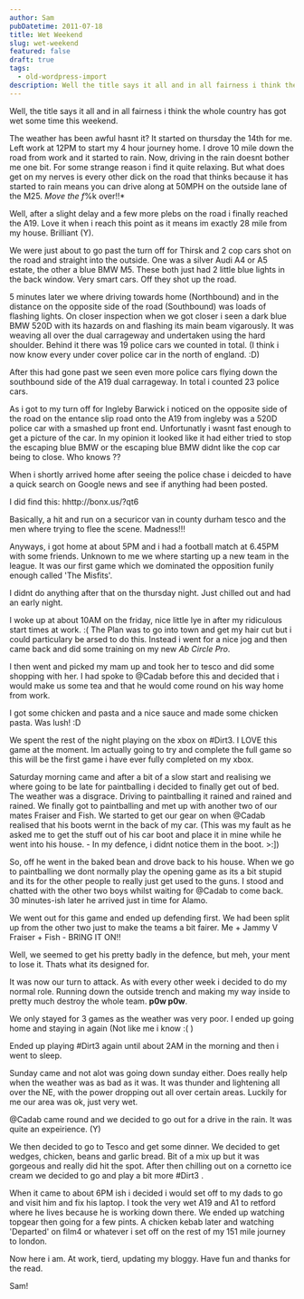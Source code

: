 ```yaml
---
author: Sam
pubDatetime: 2011-07-18
title: Wet Weekend
slug: wet-weekend
featured: false
draft: true
tags:
  - old-wordpress-import
description: Well the title says it all and in all fairness i think the whole country has got wet some time this weekend
---
```


Well, the title says it all and in all fairness i think the whole country has got wet some time this weekend.

The weather has been awful hasnt it? It started on thursday the 14th for me. Left work at 12PM to start my 4 hour journey home. I drove 10 mile down the road from work and it started to rain. Now, driving in the rain doesnt bother me one bit. For some strange reason i find it quite relaxing. But what does get on my nerves is every other dick on the road that thinks because it has started to rain means you can drive along at 50MPH on the outside lane of the M25. *Move the f*%k over!!*

Well, after a slight delay and a few more plebs on the road i finally reached the A19. Love it when i reach this point as it means im exactly 28 mile from my house. Brilliant (Y).

We were just about to go past the turn off for Thirsk and 2 cop cars shot on the road and straight into the outside. One was a silver Audi A4 or A5 estate, the other a blue BMW M5. These both just had 2 little blue lights in the back window. Very smart cars. Off they shot up the road. 

5 minutes later we where driving towards home (Northbound) and in the distance on the opposite side of the road (Southbound) was loads of flashing lights. On closer inspection when we got closer i seen a dark blue BMW 520D with its hazards on and flashing its main beam vigarously. It was weaving all over the dual carrageway and undertaken using the hard shoulder. Behind it there was 19 police cars we counted in total. (I think i now know every under cover police car in the north of england. :D)

After this had gone past we seen even more police cars flying down the southbound side of the A19 dual carrageway. In total i counted 23 police cars. 

As i got to my turn off for Ingleby Barwick i noticed on the opposite side of the road on the entance slip road onto the A19 from ingleby was a 520D police car with a smashed up front end. Unfortunatly i wasnt fast enough to get a picture of the car. In my opinion it looked like it had either tried to stop the escaping blue BMW or the escaping blue BMW didnt like the cop car being to close. Who knows ??

When i shortly arrived home after seeing the police chase i deicded to have a quick search on Google news and see if anything had been posted.

I did find this: hhttp://bonx.us/?qt6

Basically, a hit and run on a securicor van in county durham tesco and the men where trying to flee the scene. Madness!!!

Anyways, i got home at about 5PM and i had a football match at 6.45PM with some friends. Unknown to me we where starting up a new team in the league. It was our first game which we dominated the opposition funily enough called 'The Misfits'.

I didnt do anything after that on the thursday night. Just chilled out and had an early night. 

I woke up at about 10AM on the friday, nice little lye in after my ridiculous start times at work. :( The Plan was to go into town and get my hair cut but i could particulary be arsed to do this. Instead i went for a nice jog and then came back and did some training on my new *Ab Circle Pro*.

I then went and picked my mam up and took her to tesco and did some shopping with her. I had spoke to @Cadab before this and decided that i would make us some tea and that he would come round on his way home from work. 

I got some chicken and pasta and a nice sauce and made some chicken pasta. Was lush! :D

We spent the rest of the night playing on the xbox on #Dirt3. I LOVE this game at the moment. Im actually going to try and complete the full game so this will be the first game i have ever fully completed on my xbox.

Saturday morning came and after a bit of a slow start and realising we where going to be late for paintballing i decided to finally get out of bed. The weather was a disgrace. Driving to paintballing it rained and rained and rained. We finally got to paintballing and met up with another two of our mates Fraiser and Fish. We started to get our gear on when @Cadab realised that his boots wernt in the back of my car. (This was my fault as he asked me to get the stuff out of his car boot and place it in mine while he went into his house. - In my defence, i didnt notice them in the boot. >:])

So, off he went in the baked bean and drove back to his house. When we go to paintballing we dont normally play the opening game as its a bit stupid and its for the other people to really just get used to the guns. I stood and chatted with the other two boys whilst waiting for @Cadab to come back. 30 minutes-ish later he arrived just in time for Alamo. 

We went out for this game and ended up defending first. We had been split up from the other two just to make the teams a bit fairer. Me + Jammy V Fraiser + Fish - BRING IT ON!!

Well, we seemed to get his pretty badly in the defence, but meh, your ment to lose it. Thats what its designed for. 

It was now our turn to attack. As with every other week i decided to do my normal role. Running down the outside trench and making my way inside to pretty much destroy the whole team. **p0w p0w**. 

We only stayed for 3 games as the weather was very poor. I ended up going home and staying in again (Not like me i know :( )

Ended up playing #Dirt3 again until about 2AM in the morning and then i went to sleep. 

Sunday came and not alot was going down sunday either. Does really help when the weather was as bad as it was. It was thunder and lightening all over the NE, with the power dropping out all over certain areas. Luckily for me our area was ok, just very wet. 

@Cadab came round and we decided to go out for a drive in the rain. It was quite an expeirience. (Y)

We then decided to go to Tesco and get some dinner. We decided to get wedges, chicken, beans and garlic bread. Bit of a mix up but it was gorgeous and really did hit the spot. After then chilling out on a cornetto ice cream we decided to go and play a bit more #Dirt3 .

When it came to about 6PM ish i decided i would set off to my dads to go and visit him and fix his laptop. I took the very wet A19 and A1 to retford where he lives because he is working down there. We ended up watching topgear then going for a few pints. A chicken kebab later and watching 'Departed' on film4 or whatever i set off on the rest of my 151 mile journey to london. 

Now here i am. At work, tierd, updating my bloggy. Have fun and thanks for the read. 

Sam!